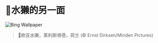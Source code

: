 # 🔖水獭的另一面

![Bing Wallpaper](https://www.bing.com/th?id=OHR.IceHoleOtter_ZH-CN0106321041_1920x1080.jpg&rf=LaDigue_1920x1080.jpg&pid=hp)

> 📝欧亚水獭，莱利斯塔德，荷兰 (© Ernst Dirksen/Minden Pictures)
